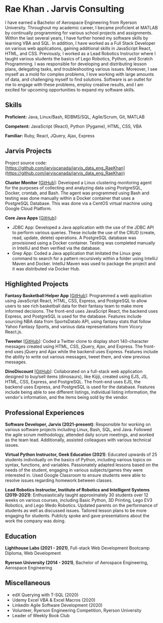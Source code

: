 # Rae Khan . Jarvis Consulting

I have earned a Bachelor of Aerospace Engineering from Ryerson University. Throughout my academic career, I became proficient at MATLAB by continually programming for various school projects and assignments. Within the last several years, I have further honed my software skills by learning VBA and SQL. In addition, I have worked as a Full Stack Developer on various web applications, gaining additional skills in JavaScript React, HTML, and CSS. Previously, I worked as a Lead Robotics Instructor where I taught various students the basics of Lego Robotics, Python, and Scratch Programming. I was responsible for developing and distributing lesson plans, delegating tasks, and troubleshooting various issues. Moreover, I see myself as a mold for complex problems, I love working with large amounts of data, and challenging myself to find solutions. Software is an outlet for me to engage with these problems, employ creative results, and I am excited for upcoming opportunities to expand my software skills.

## Skills

**Proficient:** Java, Linux/Bash, RDBMS/SQL, Agile/Scrum, Git, MATLAB

**Competent:** JavaScript (React), Python (Pygame), HTML, CSS, VBA

**Familiar:** Ruby, React, JQuery, Ajax, Express

## Jarvis Projects

Project source code: [https://github.com/jarviscanada/jarvis_data_eng_RaeKhan](https://github.com/jarviscanada/jarvis_data_eng_RaeKhan)


**Cluster Monitor** [[GitHub](https://github.com/jarviscanada/jarvis_data_eng_RaeKhan/tree/masterhttps://github.com/jarviscanada/jarvis_data_eng_RaeKhan/tree/master/linux_sql)]: Developed a Linux clustering monitoring agent for the purposes of collecting and analyzing data using PostgreSQL, Docker, crontab, and Bash. The agent was programmed using Bash and testing was done manually within a Docker container that uses a PostgreSQL Database. This was done via a CentOS virtual machine using Google Cloud Platform.

**Core Java Apps** [[GitHub](https://github.com/jarviscanada/jarvis_data_eng_RaeKhan/tree/masterhttps://github.com/jarviscanada/jarvis_data_eng_RaeKhan/tree/master/core_java)]:
      
  - JDBC App: Developed a Java application with the use of the JDBC API to perform various queries. These include the use of the CRUD (create, read, update, delete) operations. A PostgreSQL database was provisioned using a Docker container. Testing was completed manually in IntelliJ and then verified via the database.
  - Grep App: Coded a Java application that imitated the Linux grep command to search for a pattern recursively within a folder using IntelliJ Maven and Docker. IntelliJ Maven was used to package the project and it was distributed via Docker Hub.


## Highlighted Projects
**Fantasy Basketball Helper App** [[GitHub](https://github.com/raejkhan96/Fantasy-Basketball-Helper-App)]: Programmed a web application using JavaScript React, HTML, CSS, Express, and PostgreSQL to allow users to see rich basketball data for their fantasy team to make more informed decisions. The front-end uses JavaScript React, the backend uses Express, and PostgreSQL is used for the database. Features include sourcing NBA data from SportsDataIo API, using fantasy stats that follow Yahoo Fantasy Sports, and various data representations from Vicory React.js.

**Tweeter** [[GitHub](https://github.com/raejkhan96/tweeter)]: Coded a Twitter clone to display short 140-character messages created using HTML, CSS, jQuery, Ajax, and Express. The front-end uses jQuery and Ajax while the backend uses Express. Features include the ability to write out various messages, tweet them, and view previous messages.

**DinoDiscount** [[GitHub](https://github.com/raejkhan96/DinoDiscount)]: Collaborated on a full-stack web application designed to buy/sell items (dinosaurs), like  Kijiji, created using EJS, JS, HTML, CSS, Express, and PostgreSQL. The front-end uses EJS, the backend uses Express, and PostgreSQL is used for the database. Features include being able to see different listings, individual listing information, the vendor's information, and the items being sold by the vendor.


## Professional Experiences

**Software Developer, Jarvis (2021-present)**: Responsible for working on various software projects including Linux, Bash, SQL, and Java. Followed the agile scrum methodology, attended daily scrum meetings, and worked as the team lead. Additionally, assisted colleagues with various technical issues.

**Virtual Python Instructor, Geek Education (2021)**: Educated upwards of 25 students individually on the basics of Python, including various topics on syntax, functions, and variables. Passionately adapted lessons based on the needs of the student, engaging in various subjects/games they were interested in. Used Google Classroom to ensure students were able to resolve issues regarding homework between classes.

**Lead Robotics Instructor, Institute of Robotics and Intelligent Systems (2019-2021)**: Enthusiastically taught approximately 30 students over 12 weeks on various courses, including Basic Python, 3D Printing, Lego EV3 Robotics, and Lego Wedo Robotics. Updated parents on the performance of students as well as discussed issues. Tailored lesson plans to be more engaging for students. Publicly spoke and gave presentations about the work the company was doing.


## Education
**Lighthouse Labs (2021 - 2021)**, Full-stack Web Development Bootcamp Diploma, Web Development

**Ryerson University (2014 - 2021)**, Bachelor of Aerospace Engineering, Aerospace Engineering


## Miscellaneous
- edX Querying with T-SQL (2020)
- Udemy Excel VBA & Excel Macros (2020)
- LinkedIn Agile Software Development (2020)
- Volunteer, Ryerson Engineering Competition, Ryerson University
- Leader of Weekly Book Club